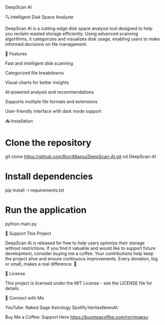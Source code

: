 DeepScan AI

🔍 Intelligent Disk Space Analyzer

DeepScan AI is a cutting-edge disk space analysis tool designed to help you reclaim wasted storage efficiently. Using advanced scanning algorithms, it categorizes and visualizes disk usage, enabling users to make informed decisions on file management.

🚀 Features

Fast and intelligent disk scanning

Categorized file breakdowns

Visual charts for better insights

AI-powered analysis and recommendations

Supports multiple file formats and extensions

User-friendly interface with dark mode support

📥 Installation

# Clone the repository
git clone https://github.com/RorriMaesu/DeepScan-AI.git
cd DeepScan-AI

# Install dependencies
pip install -r requirements.txt

# Run the application
python main.py

🤝 Support This Project

DeepScan AI is released for free to help users optimize their storage without restrictions. If you find it valuable and would like to support future development, consider buying me a coffee. Your contributions help keep the project alive and ensure continuous improvements. Every donation, big or small, makes a real difference. 🙌



📜 License

This project is licensed under the MIT License - see the LICENSE file for details.

📢 Connect with Me


YouTube: Naked Sage Astrology
Spotify:VeritasNewsAI:

Buy Me a Coffee: Support Here
https://buymeacoffee.com/rorrimaesu
